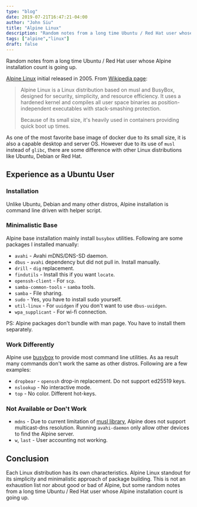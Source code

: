 ```yaml
---
type: "blog"
date: 2019-07-21T16:47:21-04:00
author: "John Siu"
title: "Alpine Linux"
description: "Random notes from a long time Ubuntu / Red Hat user whose Alpine installation count is going up."
tags: ["alpine","linux"]
draft: false
---
```

Random notes from a long time Ubuntu / Red Hat user whose Alpine installation count is going up.
<!--more-->

[Alpine Linux](https://alpinelinux.org/about/) initial released in 2005. From [Wikipedia page](https://en.wikipedia.org/wiki/Alpine_Linux):

> Alpine Linux is a Linux distribution based on musl and BusyBox, designed for security, simplicity, and resource efficiency. It uses a hardened kernel and compiles all user space binaries as position-independent executables with stack-smashing protection.
>
> Because of its small size, it's heavily used in containers providing quick boot up times.

As one of the most favorite base image of docker due to its small size, it is also a capable desktop and server OS. However due to its use of `musl` instead of `glibc`, there are some difference with other Linux distributions like Ubuntu, Debian or Red Hat.

## Experience as a Ubuntu User

### Installation

Unlike Ubuntu, Debian and many other distros, Alpine installation is command line driven with helper script.

### Minimalistic Base

Alpine base installation mainly install `busybox` utilities. Following are some packages I installed manually:

- `avahi` - Avahi mDNS/DNS-SD daemon.
- `dbus` - `avahi` dependency but did not pull in. Install manually.
- `drill` - `dig` replacement.
- `findutils` - Install this if you want `locate`.
- `openssh-client` - For `scp`.
- `samba-common-tools` - `samba` tools.
- `samba` - File sharing.
- `sudo` - Yes, you have to install sudo yourself.
- `util-linux` - For `uuidgen` if you don't want to use `dbus-uuidgen`.
- `wpa_supplicant` - For wi-fi connection.

PS: Alpine packages don't bundle with man page. You have to install them separately.

### Work Differently

Alpine use [busybox](https://www.busybox.net/) to provide most command line utilities. As aa result many commands don't work the same as other distros. Following are a few examples:

- `dropbear` - `openssh` drop-in replacement. Do not support ed25519 keys.
- `nslookup` - No interactive mode.
- `top` - No color. Different hot-keys.

### Not Available or Don't Work

- `mdns` - Due to current limitation of [musl library](https://www.musl-libc.org/), Alpine does not support multicast-dns resolution. Running `avahi-daemon` only allow other devices to find the Alpine server.
- `w`, `last` - User accounting not working.

## Conclusion

Each Linux distribution has its own characteristics. Alpine Linux standout for its simplicity and minimalistic approach of package building. This is not an exhaustion list nor about good or bad of Alpine, but some random notes from a long time Ubuntu / Red Hat user whose Alpine installation count is going up.
